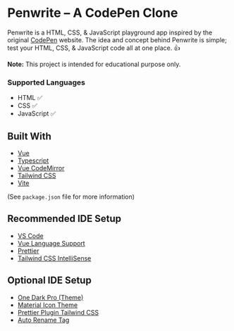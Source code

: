 # Penwrite – A CodePen Clone

Penwrite is a HTML, CSS, & JavaScript playground app inspired by the original [CodePen](https://codepen.io/pen/) website. The idea and concept behind Penwrite is simple; test your HTML, CSS, & JavaScript code all at one place. 👍

**Note:**
This project is intended for educational purpose only.

### Supported Languages

- HTML ✅
- CSS ✅
- JavaScript ✅

## Built With

- [Vue](https://vuejs.org/)
- [Typescript](https://www.typescriptlang.org/)
- [Vue CodeMirror](https://www.npmjs.com/package/vue-codemirror)
- [Tailwind CSS](https://tailwindcss.com/)
- [Vite](https://vitejs.dev/)

(See `package.json` file for more information)

## Recommended IDE Setup

- [VS Code](https://code.visualstudio.com/)
- [Vue Language Support](https://marketplace.visualstudio.com/items?itemName=Vue.volar)
- [Prettier](https://marketplace.visualstudio.com/items?itemName=esbenp.prettier-vscode)
- [Tailwind CSS IntelliSense](https://marketplace.visualstudio.com/items?itemName=bradlc.vscode-tailwindcss)

## Optional IDE Setup

- [One Dark Pro (Theme)](https://marketplace.visualstudio.com/items?itemName=zhuangtongfa.Material-theme)
- [Material Icon Theme](https://marketplace.visualstudio.com/items?itemName=PKief.material-icon-theme)
- [Prettier Plugin Tailwind CSS](https://github.com/tailwindlabs/prettier-plugin-tailwindcss)
- [Auto Rename Tag](https://marketplace.visualstudio.com/items?itemName=formulahendry.auto-rename-tag)
